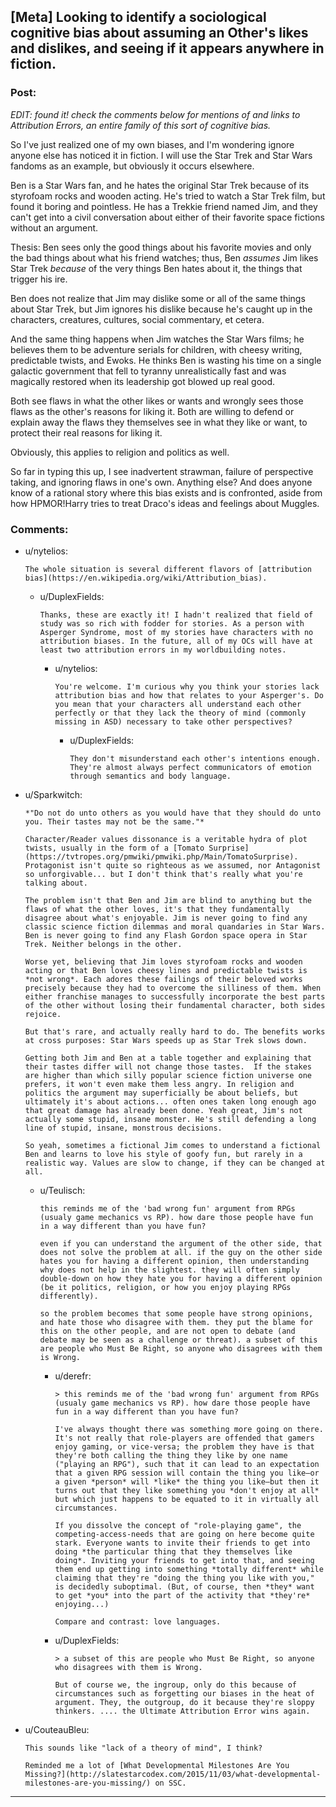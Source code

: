 ## [Meta] Looking to identify a sociological cognitive bias about assuming an Other's likes and dislikes, and seeing if it appears anywhere in fiction.

### Post:

*EDIT: found it! check the comments below for mentions of and links to Attribution Errors, an entire family of this sort of cognitive bias.*

So I've just realized one of my own biases, and I'm wondering ignore anyone else has noticed it in fiction. I will use the Star Trek and Star Wars fandoms as an example, but obviously it occurs elsewhere.

Ben is a Star Wars fan, and he hates the original Star Trek because of its styrofoam rocks and wooden acting. He's tried to watch a Star Trek film, but found it boring and pointless. He has a Trekkie friend named Jim, and they can't get into a civil conversation about either of their favorite space fictions without an argument.

Thesis: Ben sees only the good things about his favorite movies and only the bad things about what his friend watches; thus, Ben *assumes* Jim likes Star Trek *because* of the very things Ben hates about it, the things that trigger his ire.

Ben does not realize that Jim may dislike some or all of the same things about Star Trek, but Jim ignores his dislike because he's caught up in the characters, creatures, cultures, social commentary, et cetera.

And the same thing happens when Jim watches the Star Wars films; he believes them to be adventure serials for children, with cheesy writing, predictable twists, and Ewoks. He thinks Ben is wasting his time on a single galactic government that fell to tyranny unrealistically fast and was magically restored when its leadership got blowed up real good.

Both see flaws in what the other likes or wants and wrongly sees those flaws as the other's reasons for liking it. Both are willing to defend or explain away the flaws they themselves see in what they like or want, to protect their real reasons for liking it.

Obviously, this applies to religion and politics as well.

So far in typing this up, I see inadvertent strawman, failure of perspective taking, and ignoring flaws in one's own. Anything else? And does anyone know of a rational story where this bias exists and is confronted, aside from how HPMOR!Harry tries to treat Draco's ideas and feelings about Muggles.

### Comments:

- u/nytelios:
  ```
  The whole situation is several different flavors of [attribution bias](https://en.wikipedia.org/wiki/Attribution_bias).
  ```

  - u/DuplexFields:
    ```
    Thanks, these are exactly it! I hadn't realized that field of study was so rich with fodder for stories. As a person with Asperger Syndrome, most of my stories have characters with no attribution biases. In the future, all of my OCs will have at least two attribution errors in my worldbuilding notes.
    ```

    - u/nytelios:
      ```
      You're welcome. I'm curious why you think your stories lack attribution bias and how that relates to your Asperger's. Do you mean that your characters all understand each other perfectly or that they lack the theory of mind (commonly missing in ASD) necessary to take other perspectives?
      ```

      - u/DuplexFields:
        ```
        They don't misunderstand each other's intentions enough.  They're almost always perfect communicators of emotion through semantics and body language.
        ```

- u/Sparkwitch:
  ```
  *"Do not do unto others as you would have that they should do unto you. Their tastes may not be the same."*

  Character/Reader values dissonance is a veritable hydra of plot twists, usually in the form of a [Tomato Surprise](https://tvtropes.org/pmwiki/pmwiki.php/Main/TomatoSurprise). Protagonist isn't quite so righteous as we assumed, nor Antagonist so unforgivable... but I don't think that's really what you're talking about.

  The problem isn't that Ben and Jim are blind to anything but the flaws of what the other loves, it's that they fundamentally disagree about what's enjoyable. Jim is never going to find any classic science fiction dilemmas and moral quandaries in Star Wars. Ben is never going to find any Flash Gordon space opera in Star Trek. Neither belongs in the other.

  Worse yet, believing that Jim loves styrofoam rocks and wooden acting or that Ben loves cheesy lines and predictable twists is *not wrong*. Each adores these failings of their beloved works precisely because they had to overcome the silliness of them. When either franchise manages to successfully incorporate the best parts of the other without losing their fundamental character, both sides rejoice.

  But that's rare, and actually really hard to do. The benefits works at cross purposes: Star Wars speeds up as Star Trek slows down.

  Getting both Jim and Ben at a table together and explaining that their tastes differ will not change those tastes.  If the stakes are higher than which silly popular science fiction universe one prefers, it won't even make them less angry. In religion and politics the argument may superficially be about beliefs, but ultimately it's about actions... often ones taken long enough ago that great damage has already been done. Yeah great, Jim's not actually some stupid, insane monster. He's still defending a long line of stupid, insane, monstrous decisions.

  So yeah, sometimes a fictional Jim comes to understand a fictional Ben and learns to love his style of goofy fun, but rarely in a realistic way. Values are slow to change, if they can be changed at all.
  ```

  - u/Teulisch:
    ```
    this reminds me of the 'bad wrong fun' argument from RPGs (usualy game mechanics vs RP). how dare those people have fun in a way different than you have fun? 

    even if you can understand the argument of the other side, that does not solve the problem at all. if the guy on the other side hates you for having a different opinion, then understanding why does not help in the slightest. they will often simply double-down on how they hate you for having a different opinion (be it politics, religion, or how you enjoy playing RPGs differently). 

    so the problem becomes that some people have strong opinions, and hate those who disagree with them. they put the blame for this on the other people, and are not open to debate (and debate may be seen as a challenge or threat). a subset of this are people who Must Be Right, so anyone who disagrees with them is Wrong.
    ```

    - u/derefr:
      ```
      > this reminds me of the 'bad wrong fun' argument from RPGs (usualy game mechanics vs RP). how dare those people have fun in a way different than you have fun?

      I've always thought there was something more going on there. It's not really that role-players are offended that gamers enjoy gaming, or vice-versa; the problem they have is that they're both calling the thing they like by one name ("playing an RPG"), such that it can lead to an expectation that a given RPG session will contain the thing you like—or a given *person* will *like* the thing you like—but then it turns out that they like something you *don't enjoy at all* but which just happens to be equated to it in virtually all circumstances.

      If you dissolve the concept of "role-playing game", the competing-access-needs that are going on here become quite stark. Everyone wants to invite their friends to get into doing *the particular thing that they themselves like doing*. Inviting your friends to get into that, and seeing them end up getting into something *totally different* while claiming that they're "doing the thing you like with you," is decidedly suboptimal. (But, of course, then *they* want to get *you* into the part of the activity that *they're* enjoying...)

      Compare and contrast: love languages.
      ```

    - u/DuplexFields:
      ```
      > a subset of this are people who Must Be Right, so anyone who disagrees with them is Wrong.

      But of course we, the ingroup, only do this because of circumstances such as forgetting our biases in the heat of argument. They, the outgroup, do it because they're sloppy thinkers. .... the Ultimate Attribution Error wins again.
      ```

- u/CouteauBleu:
  ```
  This sounds like "lack of a theory of mind", I think?

  Reminded me a lot of [What Developmental Milestones Are You Missing?](http://slatestarcodex.com/2015/11/03/what-developmental-milestones-are-you-missing/) on SSC.
  ```

---

